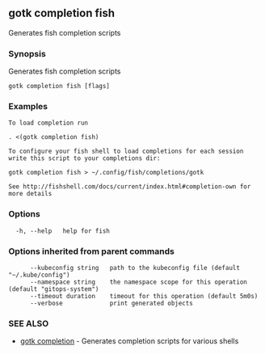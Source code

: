 ## gotk completion fish

Generates fish completion scripts

### Synopsis

Generates fish completion scripts

```
gotk completion fish [flags]
```

### Examples

```
To load completion run

. <(gotk completion fish)

To configure your fish shell to load completions for each session write this script to your completions dir:

gotk completion fish > ~/.config/fish/completions/gotk

See http://fishshell.com/docs/current/index.html#completion-own for more details

```

### Options

```
  -h, --help   help for fish
```

### Options inherited from parent commands

```
      --kubeconfig string   path to the kubeconfig file (default "~/.kube/config")
      --namespace string    the namespace scope for this operation (default "gitops-system")
      --timeout duration    timeout for this operation (default 5m0s)
      --verbose             print generated objects
```

### SEE ALSO

* [gotk completion](gotk_completion.md)	 - Generates completion scripts for various shells

